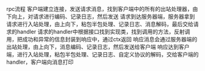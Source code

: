 rpc流程
客户端建立连接，发送请求消息，找到客户端中的所有的出站处理器，由下向上，对请求进行编码、记录日志，然后发送
请求到达服务器端，服务器拿到请求进行入站处理，由上向下，粘包半包处理、记录日志、消息解码，最后交给请求的handler
请求的handler中根据接口找到实现类，找到调用的方法，反射调用，把成功和异常的信息封装到响应中，通过ctx返回
响应消息会通过服务器端的出站处理，由上向下，消息编码、记录日志，然后发送给客户端
响应达到客户端，进行入站处理，粘包半包处理、记录日志、自定义协议的解码，交给客户端的handler，客户端向消息打印
